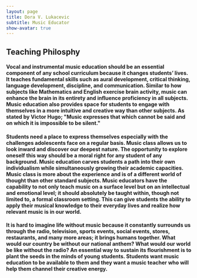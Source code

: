```yaml
---
layout: page
title: Dora V. Lukacevic
subtitle: Music Educator
show-avatar: true
---
```


## Teaching Philosphy

#### Vocal and instrumental music education should be an essential component of any school curriculum because it changes students’ lives. It teaches fundamental skills such as aural development, critical thinking, language development, discipline, and communication. Similar to how subjects like Mathematics and English exercise brain activity, music can enhance the brain in its entirety and influence proficiency in all subjects. Music education also provides space for students to engage with themselves in a more intuitive and creative way than other subjects. As stated by Victor Hugo; "Music expresses that which cannot be said and on which it is impossible to be silent." 
#### Students need a place to express themselves especially with the challenges adolescents face on a regular basis. Music class allows us to look inward and discover our deepest nature. The opportunity to explore oneself this way should be a moral right for any student of any background. Music education carves students a path into their own individualism while simultaneously growing their academic capacities. Music class is more about the experience and is of a different world of thought than other standard subjects. Music educators have the capability to not only teach music on a surface level but on an intellectual and emotional level; it should absolutely be taught within, though not limited to, a formal classroom setting. This can give students the ability to apply their musical knowledge to their everyday lives and realize how relevant music is in our world. 
#### It is hard to imagine life without music because it constantly surrounds us through the radio, television, sports events, social events, stores, restaurants, and many more areas; it brings humans together. What would our country be without our national anthem? What would our world be like without the radio? An essential way to sustain its flourishment is to plant the seeds in the minds of young students. Students want music education to be available to them and they want a music teacher who will help them channel their creative energy. 
